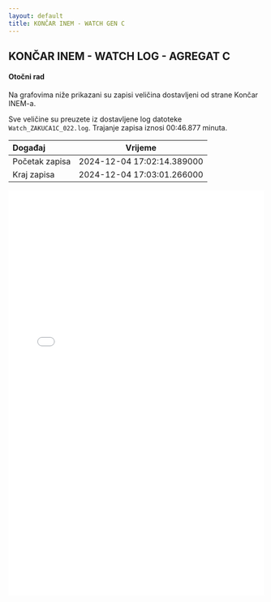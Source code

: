 ```yaml
---
layout: default
title: KONČAR INEM - WATCH GEN C
---
```


## KONČAR INEM - WATCH LOG - AGREGAT C 

#### Otočni rad

Na grafovima niže prikazani su zapisi veličina dostavljeni od strane Končar INEM-a. 

Sve veličine su preuzete iz dostavljene log datoteke `Watch_ZAKUCA1C_022.log`.
Trajanje zapisa iznosi 00:46.877 minuta.


| Događaj        |      Vrijeme                |
| :------------  | :-------------------------: |
| Početak zapisa | 2024-12-04 17:02:14.389000  |
| Kraj zapisa    | 2024-12-04 17:03:01.266000  |
                               

<div class="wide-graph">
    <iframe src="{{ site.baseurl }}/uzbuda/watch/or/watch_zakuca1c_022.html" width="100%" height="800px" frameborder="0"></iframe>
</div>